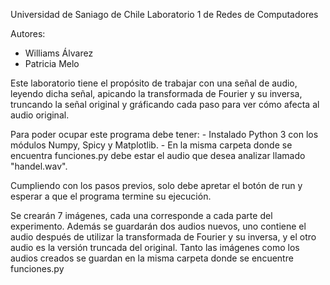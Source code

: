 Universidad de Saniago de Chile
Laboratorio 1 de Redes de Computadores

Autores:
- Williams Álvarez
- Patricia Melo

Este laboratorio tiene el propósito de trabajar con una señal de audio, leyendo dicha señal, apicando la transformada de Fourier y su inversa, truncando la señal original y gráficando cada paso para ver cómo afecta al audio original.

Para poder ocupar este programa debe tener:
	- Instalado Python 3 con los módulos Numpy, Spicy y Matplotlib.
	- En la misma carpeta donde se encuentra funciones.py debe estar el audio que desea analizar llamado "handel.wav".

Cumpliendo con los pasos previos, solo debe apretar el botón de run y esperar a que el programa termine su ejecución.

Se crearán 7 imágenes, cada una corresponde a cada parte del experimento.  Además se guardarán dos audios nuevos, uno contiene el audio después de utilizar la transformada de Fourier y su inversa, y el otro audio es la versión truncada del original.
Tanto las imágenes como los audios creados se guardan en la misma carpeta donde se encuentre funciones.py